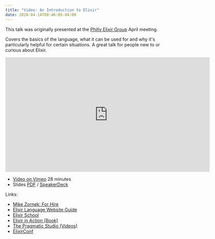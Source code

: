 ```yaml
---
title: "Video: An Introduction to Elixir"
date: 2020-04-14T08:46:05-04:00
---
```


This talk was originally presented at the [Philly Elixir Group](https://phillyelixir.guildflow.com/) April meeting.

Covers the basics of the language, what it can be used for and why it's particularly helpful for certain situations. A great talk for people new to or curious about Elixir.

<iframe src="https://player.vimeo.com/video/407321092" width="640" height="360" frameborder="0" allow="autoplay; fullscreen" allowfullscreen></iframe>

* [Video on Vimeo](https://vimeo.com/407321092) 28 minutes
* Slides [PDF](mike-zornek-an-introduction-to-elixir.pdf) / [SpeakerDeck](https://speakerdeck.com/zorn/an-introduction-to-elixir)

Links:

* [Mike Zornek: For Hire](http://mikezornek.com/for-hire/)
* [Elixir Language Website Guide](https://elixir-lang.org/getting-started/introduction.html)
* [Elixir School](https://elixirschool.com/en/)
* [Elixir in Action (Book)](https://www.manning.com/books/elixir-in-action)
* [The Pragmatic Studio (Videos)](https://pragmaticstudio.com/elixir)
* [ElixirConf](https://www.youtube.com/channel/UC0l2QTnO1P2iph-86HHilMQ/videos)
